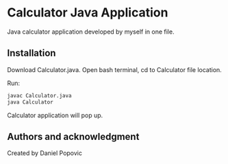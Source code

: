 # Calculator Java Application
Java calculator application developed by myself in one file.

## Installation

Download Calculator.java. Open bash terminal, cd to Calculator file location.

Run:

```bash
javac Calculator.java
java Calculator
```

Calculator application will pop up. 

## Authors and acknowledgment
Created by Daniel Popovic
